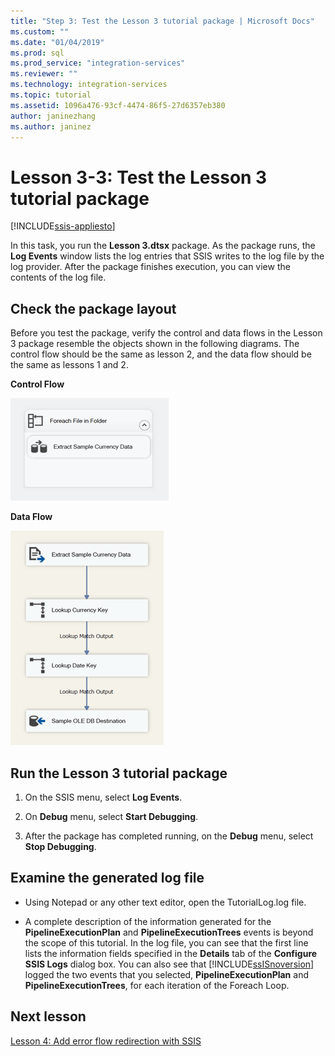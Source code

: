 ```yaml
---
title: "Step 3: Test the Lesson 3 tutorial package | Microsoft Docs"
ms.custom: ""
ms.date: "01/04/2019"
ms.prod: sql
ms.prod_service: "integration-services"
ms.reviewer: ""
ms.technology: integration-services
ms.topic: tutorial
ms.assetid: 1096a476-93cf-4474-86f5-27d6357eb380
author: janinezhang
ms.author: janinez
---
```

# Lesson 3-3: Test the Lesson 3 tutorial package

[!INCLUDE[ssis-appliesto](../includes/ssis-appliesto-ssvrpluslinux-asdb-asdw-xxx.md)]



In this task, you run the **Lesson 3.dtsx** package. As the package runs, the **Log Events** window lists the log entries that SSIS writes to the log file by the log provider. After the package finishes execution, you can view the contents of the log file.  
  
## Check the package layout  
Before you test the package, verify the control and data flows in the Lesson 3 package resemble the objects shown in the following diagrams. The control flow should be the same as lesson 2, and the data flow should be the same as lessons 1 and 2.  
  
**Control Flow**  
  
![Control flow in package](../integration-services/media/task4lesson2control.gif "Control flow in package")  
  
**Data Flow**  
  
![Data flow in package](../integration-services/media/task9lesson1data.gif "Data flow in package")  
  
## Run the Lesson 3 tutorial package  
  
1.  On the SSIS menu, select **Log Events**.  
  
2.  On **Debug** menu, select **Start Debugging**.  
  
3.  After the package has completed running, on the **Debug** menu, select **Stop Debugging**.  
  
## Examine the generated log file  
  
-   Using Notepad or any other text editor, open the TutorialLog.log file.  
  
-   A complete description of the information generated for the **PipelineExecutionPlan** and **PipelineExecutionTrees** events is beyond the scope of this tutorial.  In the log file, you can see that the first line lists the information fields specified in the **Details** tab of the **Configure SSIS Logs** dialog box. You can also see that [!INCLUDE[ssISnoversion](../includes/ssisnoversion-md.md)] logged the two events that you selected, **PipelineExecutionPlan** and **PipelineExecutionTrees**, for each iteration of the Foreach Loop.  
  
## Next lesson  
[Lesson 4: Add error flow redirection with SSIS](../integration-services/lesson-4-add-error-flow-redirection-with-ssis.md)  
  
  
  
